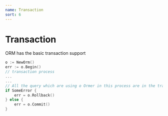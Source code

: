 ```yaml
---
name: Transaction
sort: 6
---
```


# Transaction

ORM has the basic transaction support

```go
o := NewOrm()
err := o.Begin()
// transaction process
...
...
// All the query which are using o Ormer in this process are in the transaction
if SomeError {
	err = o.Rollback()
} else {
	err = o.Commit()
}
```

